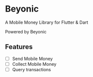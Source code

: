 # Beyonic

A Mobile Money Library for Flutter & Dart

Powered by Beyonic

## Features

- [ ] Send  Mobile Money
- [ ] Collect Mobile Money
- [ ] Query transactions
